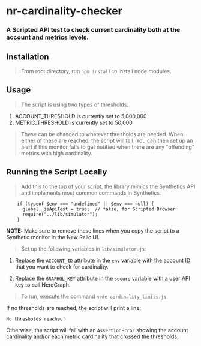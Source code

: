 # nr-cardinality-checker

### A Scripted API test to check current cardinality both at the account and metrics levels.


## Installation

> From root directory, run `npm install` to install node modules.

## Usage

> The script is using two types of thresholds:

1. ACCOUNT_THRESHOLD is currently set to 5,000,000
2. METRIC_THRESHOLD is currently set to 50,000

> These can be changed to whatever thresholds are needed. When either of these are reached, the script will fail. You can then set up an alert if this monitor fails to get notified when there are any "offending" metrics with high cardinality.

## Running the Script Locally

> Add this to the top of your script, the library mimics the Synthetics API and implements most common commands in Synthetics.

```
    if (typeof $env === "undefined" || $env === null) {
      global._isApiTest = true;  // false, for Scripted Browser
      require("../lib/simulator");
    }
```

**NOTE:** Make sure to remove these lines when you copy the script to a Synthetic monitor in the New Relic UI.

> Set up the following variables in `lib/simulator.js`:

1. Replace the `ACCOUNT_ID` attribute in the `env` variable with the account ID that you want to check for cardinality.

2. Replace the `GRAPHQL_KEY` attribute in the `secure` variable with a user API key to call NerdGraph.

> To run, execute the command `node cardinality_limits.js`. 


If no thresholds are reached, the script will print a line:

```
No thresholds reached!
```

Otherwise, the script will fail with an `AssertionError` showing the account cardinality and/or each metric cardinality that crossed the thresholds.